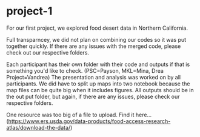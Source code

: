 # project-1

For our first project, we explored food desert data in Northern California.

Full transparncey, we did not plan on combining our codes so it was put together quickly. If there are any issues with the merged code, please check out our respective folders.

Each participant has their own folder with their code and outputs if that is something you'd like to check. (PSC=Payson, MKL=Mina, Drea Project=Vandrea) The presentation and analysis was worked on by all participants. We did have to split up maps into two notebook because the map files can be quite big when it includes figures. All outputs should be in the out put folder, but again, if there are any issues, please check our respective folders.

One resource was too big of a file to upload. Find it here... (https://www.ers.usda.gov/data-products/food-access-research-atlas/download-the-data/)
